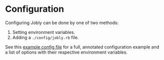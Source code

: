 # Configuration

Configuring Jobly can be done by one of two methods:

1. Setting environment variables.
2. Adding a `./config/jobly.rb` file.

See this [example config file](https://github.com/DannyBen/jobly-docs/tree/3064beae6ab00055841f8b33b7631dcf0694993a/examples/02-full/config/jobly.rb) for a full, annotated configuration example and a list of options with their respective environment variables.

